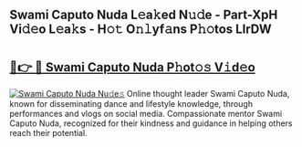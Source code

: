 ## Swami Caputo Nuda L𝚎a𝚔ed N𝚞𝚍e - Part-XpH Vi𝚍𝚎o L𝚎a𝚔s - H𝚘𝚝 O𝚗𝚕yf𝚊ns P𝚑𝚘tos LlrDW

# <h2><a href="http://kf0hza.oniu.top/?m=Swami+Caputo+Nuda">🔗👉 🔴 Swami Caputo Nuda P𝚑ot𝚘𝚜 V𝚒d𝚎o</a></h2>

[![Swami Caputo Nuda Nu𝚍e𝚜](https://i.imgur.com/0qMVB7G.gif)](http://kf0hza.oniu.top/?m=Swami+Caputo+Nuda)
Online thought leader Swami Caputo Nuda, known for disseminating dance and lifestyle knowledge, through performances and vlogs on social media. Compassionate mentor Swami Caputo Nuda, recognized for their kindness and guidance in helping others reach their potential.  
